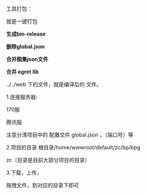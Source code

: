 工具打包：

就是一键打包

**生成bin-release**

**删除global.json**

**合并图集json文件**

**合并 egret lib**

../../web 下的文件，就是编译后的 文件。



1.连接服务器:

170服

腾讯服

注意分清项目中的 配置文件 global.json ，（端口号）等

2.项目的目录
根目录/home/wwwroot/default/zc/bp/bpg

zc（目录是目前大部分项目的目录）

3.下载，上传，

拖拽文件，到对应的目录下即可

